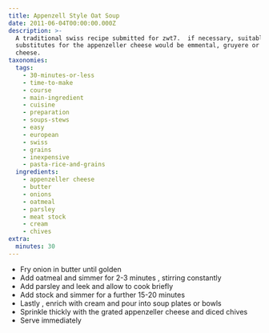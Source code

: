 ```yaml
---
title: Appenzell Style Oat Soup
date: 2011-06-04T00:00:00.000Z
description: >-
  A traditional swiss recipe submitted for zwt7.  if necessary, suitable
  substitutes for the appenzeller cheese would be emmental, gruyere or raclette
  cheese.
taxonomies:
  tags:
    - 30-minutes-or-less
    - time-to-make
    - course
    - main-ingredient
    - cuisine
    - preparation
    - soups-stews
    - easy
    - european
    - swiss
    - grains
    - inexpensive
    - pasta-rice-and-grains
  ingredients:
    - appenzeller cheese
    - butter
    - onions
    - oatmeal
    - parsley
    - meat stock
    - cream
    - chives
extra:
  minutes: 30
---
```

 - Fry onion in butter until golden
 - Add oatmeal and simmer for 2-3 minutes , stirring constantly
 - Add parsley and leek and allow to cook briefly
 - Add stock and simmer for a further 15-20 minutes
 - Lastly , enrich with cream and pour into soup plates or bowls
 - Sprinkle thickly with the grated appenzeller cheese and diced chives
 - Serve immediately
